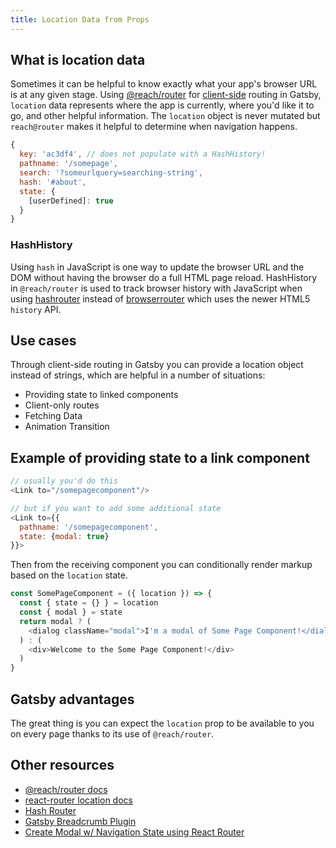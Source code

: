 ```yaml
---
title: Location Data from Props
---
```


## What is location data

Sometimes it can be helpful to know exactly what your app's browser URL is at any given stage. Using [@reach/router](https://github.com/reach/router) for [client-side](/docs/glossary#client-side) routing in Gatsby, `location` data represents where the app is currently, where you'd like it to go, and other helpful information. The `location` object is never mutated but `reach@router` makes it helpful to determine when navigation happens.

```js
{
  key: 'ac3df4', // does not populate with a HashHistory!
  pathname: '/somepage',
  search: '?someurlquery=searching-string',
  hash: '#about',
  state: {
    [userDefined]: true
  }
}
```

### HashHistory

Using `hash` in JavaScript is one way to update the browser URL and the DOM without having the browser do a full HTML page reload. HashHistory in `@reach/router` is used to track browser history with JavaScript when using [hashrouter](https://reacttraining.com/react-router/web/api/HashRouter) instead of [browserrouter](https://reacttraining.com/react-router/web/api/BrowserRouter) which uses the newer HTML5 `history` API.

## Use cases

Through client-side routing in Gatsby you can provide a location object instead of strings, which are helpful in a number of situations:

- Providing state to linked components
- Client-only routes
- Fetching Data
- Animation Transition

## Example of providing state to a link component

```js:title=index.js
// usually you'd do this
<Link to="/somepagecomponent"/>

// but if you want to add some additional state
<Link to={{
  pathname: '/somepagecomponent',
  state: {modal: true}
}}>
```

Then from the receiving component you can conditionally render markup based on the `location` state.

```js:title=some-page-component.js
const SomePageComponent = ({ location }) => {
  const { state = {} } = location
  const { modal } = state
  return modal ? (
    <dialog className="modal">I'm a modal of Some Page Component!</dialog>
  ) : (
    <div>Welcome to the Some Page Component!</div>
  )
}
```

## Gatsby advantages

The great thing is you can expect the `location` prop to be available to you on every page thanks to its use of `@reach/router`.

## Other resources

- [@reach/router docs](https://reach.tech/router/api/Location)
- [react-router location docs](https://github.com/ReactTraining/react-router/blob/master/packages/react-router/docs/api/location.md)
- [Hash Router](https://reacttraining.com/react-router/web/api/HashRouter)
- [Gatsby Breadcrumb Plugin](/packages/gatsby-plugin-breadcrumb/#breadcrumb-props)
- [Create Modal w/ Navigation State using React Router](https://codedaily.io/tutorials/47/Create-a-Modal-Route-with-Link-and-Nav-State-in-React-Router)

